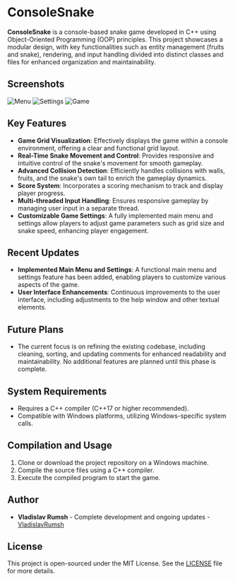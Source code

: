 # ConsoleSnake

**ConsoleSnake** is a console-based snake game developed in C++ using Object-Oriented Programming (OOP) principles. This project showcases a modular design, with key functionalities such as entity management (fruits and snake), rendering, and input handling divided into distinct classes and files for enhanced organization and maintainability.

## Screenshots
![Menu](https://github.com/VladislavRumsh/ConsoleSnake/assets/50557993/2b3282c2-843a-4ce5-8ce4-28122cf03018)
![Settings](https://github.com/VladislavRumsh/ConsoleSnake/assets/50557993/d3526d2e-6617-4b11-ab4e-83d46406ab24)
![Game](https://github.com/VladislavRumsh/ConsoleSnake/assets/50557993/56a2fc23-023f-4243-8c1a-41c45c3993c5)

## Key Features

- **Game Grid Visualization**: Effectively displays the game within a console environment, offering a clear and functional grid layout.
- **Real-Time Snake Movement and Control**: Provides responsive and intuitive control of the snake's movement for smooth gameplay.
- **Advanced Collision Detection**: Efficiently handles collisions with walls, fruits, and the snake's own tail to enrich the gameplay dynamics.
- **Score System**: Incorporates a scoring mechanism to track and display player progress.
- **Multi-threaded Input Handling**: Ensures responsive gameplay by managing user input in a separate thread.
- **Customizable Game Settings**: A fully implemented main menu and settings allow players to adjust game parameters such as grid size and snake speed, enhancing player engagement.

## Recent Updates

- **Implemented Main Menu and Settings**: A functional main menu and settings feature has been added, enabling players to customize various aspects of the game.
- **User Interface Enhancements**: Continuous improvements to the user interface, including adjustments to the help window and other textual elements.

## Future Plans

- The current focus is on refining the existing codebase, including cleaning, sorting, and updating comments for enhanced readability and maintainability. No additional features are planned until this phase is complete.

## System Requirements

- Requires a C++ compiler (C++17 or higher recommended).
- Compatible with Windows platforms, utilizing Windows-specific system calls.

## Compilation and Usage

1. Clone or download the project repository on a Windows machine.
2. Compile the source files using a C++ compiler.
3. Execute the compiled program to start the game.

## Author

- **Vladislav Rumsh** - Complete development and ongoing updates - [VladislavRumsh](https://github.com/VladislavRumsh)

## License

This project is open-sourced under the MIT License. See the [LICENSE](LICENSE) file for more details.
